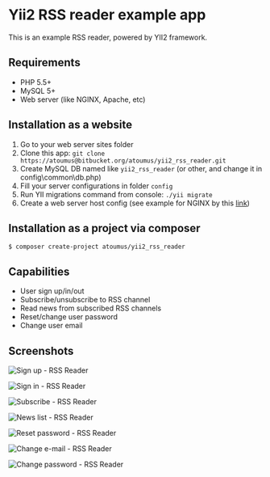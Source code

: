 # Yii2 RSS reader example app

This is an example RSS reader, powered by YII2 framework. 

## Requirements

- PHP 5.5+
- MySQL 5+
- Web server (like NGINX, Apache, etc)

## Installation as a website

1. Go to your web server sites folder
1. Clone this app: `git clone https://atoumus@bitbucket.org/atoumus/yii2_rss_reader.git`
1. Create MySQL DB named like `yii2_rss_reader` (or other, and change it in config\common\db.php)
1. Fill your server configurations in folder `config`
1. Run YII migrations command from console: `./yii migrate`
1. Create a web server host config (see example for NGINX by this [link](https://bitbucket.org/atoumus/yii2_rss_reader/raw/1cd272651e4bbdae6272093ed69878944e5c49a3/nginx-host-example))

## Installation as a project via composer

`$ composer create-project atoumus/yii2_rss_reader`

## Capabilities

- User sign up/in/out
- Subscribe/unsubscribe to RSS channel
- Read news from subscribed RSS channels
- Reset/change user password
- Change user email

## Screenshots

![Sign up - RSS Reader](https://bitbucket.org/atoumus/yii2_rss_reader/raw/6730f520e832b28765cc6e37a12aa8623e0e75a0/screens/Sign%20up%20-%20RSS%20Reader.jpg)

![Sign in - RSS Reader](https://bitbucket.org/atoumus/yii2_rss_reader/raw/6730f520e832b28765cc6e37a12aa8623e0e75a0/screens/Sign%20in%20-%20RSS%20Reader.jpg)

![Subscribe - RSS Reader](https://bitbucket.org/atoumus/yii2_rss_reader/raw/6730f520e832b28765cc6e37a12aa8623e0e75a0/screens/Subscribe%20-%20RSS%20Reader.jpg)

![News list - RSS Reader](https://bitbucket.org/atoumus/yii2_rss_reader/raw/6730f520e832b28765cc6e37a12aa8623e0e75a0/screens/News%20list%20-%20RSS%20Reader.jpg)

![Reset password - RSS Reader](https://bitbucket.org/atoumus/yii2_rss_reader/raw/6730f520e832b28765cc6e37a12aa8623e0e75a0/screens/Reset%20password%20-%20RSS%20Reader.jpg)

![Change e-mail - RSS Reader](https://bitbucket.org/atoumus/yii2_rss_reader/raw/6730f520e832b28765cc6e37a12aa8623e0e75a0/screens/Change%20e-mail%20-%20RSS%20Reader.jpg)

![Change password - RSS Reader](https://bitbucket.org/atoumus/yii2_rss_reader/raw/6730f520e832b28765cc6e37a12aa8623e0e75a0/screens/Change%20password%20-%20RSS%20Reader.jpg)